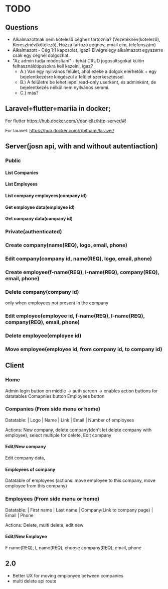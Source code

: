 # TODO

## Questions
 - Alkalmazottnak nem kötelező céghez tartoznia? (Vezetéknév(kötelező), Keresztnév(kötelező), Hozzá tartozó cégnév, email cím, telefonszám)
 - Alkalmazott - Cég 1:1 kapcsolat, igaz? Elvégre egy alkalmazott egyszerre csak egy cégnél dolgozhat.
 - "Az admin tudja módosítani" - tehát CRUD jogosultsgokat külön felhasználótipusokra kell kezelni, igaz?
   - A.) Van egy nyilvános felület, ahol ezeke a dolgok elérhetők + egy bejelentkezésre kiegészül a felület szerkesztéssel.
   - B.) A felületre be lehet lépni read-only userként, és adminként, de bejelentkezés nélkül nem nyilvános semmi.
   - C.) más?

## Laravel+flutter+mariia in docker;
For flutter
https://hub.docker.com/r/danjellz/http-server/#!

For laravel:
https://hub.docker.com/r/bitnami/laravel/

## Server(josn api, with and without autentiaction)

### Public

#### List Companies

#### List Employees

#### List company employees(company id)

#### Get employee data(employee id)

#### Get company data(company id)

### Private(authenticated)

### Create company(name(REQ), logo, email, phone)

### Edit company(company id, name(REQ), logo, email, phone)

### Create employee(f-name(REQ), l-name(REQ), company(REQ), email, phone)

### Delete company(company id)
only when employees not present in the company

### Edit employee(employee id, f-name(REQ), l-name(REQ), company(REQ), email, phone)

### Delete employee(employee id)

### Move employee(employee id, from company id, to company id)


## Client

### Home 
Admin login button on middle -> auth screen -> enables action buttons for datatables
Comapnies button
Employees button

### Companies (From side menu or home)
Datatable:
| Logo | Name | Link | Email | Number of employees

Actions:
New company, delete company(don't let delete company with employee), select multiple for delete, Edit company

#### Edit/New company
Edit company data, 

#### Employees of company
Datatable of employees (actions: move employee to this company, move employee from this company)

### Employees (From side menu or home)
Datatable:
| First name | Last name | Company(Link to company page) | Email | Phone

Actions: Delete, multi delete, edit new

#### Edit/New Employee
F name(REQ), L name(REQ), choose company(REQ), email, phone

## 2.0
 - Better UX for moving emplonyee between companies
 - multi delete api route
